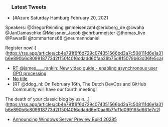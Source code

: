 <h3><a href="https://twitter.com/endi24"><img height=16 src="https://upload.wikimedia.org/wikipedia/sco/9/9f/Twitter_bird_logo_2012.svg"></a> Latest Tweets</h3>

<!-- BLOG-POST-LIST:START -->
- [#Azure Saturday Hamburg
February 20, 2021

Speakers:
@GregorReimling
@nmeisenzahl
@ericberg_de
@cwaha
@JanDamaschke
@Meissner_Jacob
@chrburmeister
@thomas_live
@PawarBI
@tommartens68
@neumanndaniel

Register now!:](https://rss.app/articles/cb4e791f6f6d729c074351566bd3a7c508111d6e1a31b6e890b6c809918773d2f150f40f6cdadd60faa36b75d815079b63d36fe5ca)
- [RT @james____rankin: New video guide - enabling asynchronous user GPO processing](https://rss.app/articles/cb4e791f6f6d729c074351566bd3a7c508111d6e1a31b6e890b6c809918773d2f150f40f6cdadd60f6a36c7adc1d069166dd6be4c6)
- [No title](https://rss.app/articles/cb4e791f6f6d729c074351566bd3a7c508111d6e1a31b6e890b6c809918773d2f150f40f6cdadd60f7a56379d9170b9569d56de7c4)
- [RT @ddog_nl: On February 16th, The Dutch DevOps and GitHub Community will have our fourth meeting! 

The death of your classic blog by usin…](https://rss.app/articles/cb4e791f6f6d729c074351566bd3a7c508111d6e1a31b6e890b6c809918773d2f150f40f6cdadd6ef0aa6b7fdf1d099165d661e7c2)
- [Announcing Windows Server Preview Build 20285](https://rss.app/articles/cb4e791f6f6d729c074351566bd3a7c508111d6e1a31b6e890b6c809918773d2f150f40f6cdadd6df1a26275dd10069360dd69e3cb)
<!-- BLOG-POST-LIST:END -->
